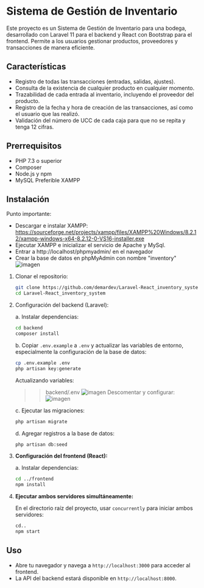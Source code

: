 # Sistema de Gestión de Inventario

Este proyecto es un Sistema de Gestión de Inventario para una bodega, desarrollado con Laravel 11 para el backend y React con Bootstrap para el frontend. Permite a los usuarios gestionar productos, proveedores y transacciones de manera eficiente.

## Características

- Registro de todas las transacciones (entradas, salidas, ajustes).
- Consulta de la existencia de cualquier producto en cualquier momento.
- Trazabilidad de cada entrada al inventario, incluyendo el proveedor del producto.
- Registro de la fecha y hora de creación de las transacciones, así como el usuario que las realizó.
- Validación del número de UCC de cada caja para que no se repita y tenga 12 cifras.

## Prerrequisitos

- PHP 7.3 o superior
- Composer
- Node.js y npm
- MySQL Preferible XAMPP

## Instalación

Punto importante:
- Descargar e instalar XAMPP: 
https://sourceforge.net/projects/xampp/files/XAMPP%20Windows/8.2.12/xampp-windows-x64-8.2.12-0-VS16-installer.exe
- Ejecutar XAMPP e inicializar el servicio de Apache y MySql.
- Entrar a http://localhost/phpmyadmin/ en el navegador
- Crear la base de datos en phpMyAdmin con nombre "inventory"
![imagen](https://github.com/demardev/Laravel-React_inventory_system/assets/127986092/db5eeb00-a436-41de-a4ac-b8fa10a4945b)
    
1. Clonar el repositorio:
    ```bash
    git clone https://github.com/demardev/Laravel-React_inventory_system.git
    cd Laravel-React_inventory_system
    ```

2. Configuración del backend (Laravel):

    a. Instalar dependencias:
    ```bash
    cd backend
    composer install
    ```
    
    b. Copiar `.env.example` a `.env` y actualizar las variables de entorno, especialmente la configuración de la base de datos:
    ```bash
    cp .env.example .env
    php artisan key:generate
    ```
    Actualizando variables:
    >>backend/.env
    ![imagen](https://github.com/demardev/Laravel-React_inventory_system/assets/127986092/8961c09c-9b85-4ddf-88cf-b744d4cf28bc)
    Descomentar y configurar:
    ![imagen](https://github.com/demardev/Laravel-React_inventory_system/assets/127986092/00ad6e4d-307d-4951-8dfc-70e1eef0209a)

    c. Ejecutar las migraciones:
    ```bash
    php artisan migrate
    ```

    d. Agregar registros a la base de datos:
    ```bash
    php artisan db:seed
    ```

4. **Configuración del frontend (React):**

    a. Instalar dependencias:
    ```bash
    cd ../frontend
    npm install
    ```

5. **Ejecutar ambos servidores simultáneamente:**

    En el directorio raíz del proyecto, usar `concurrently` para iniciar ambos servidores:
    ```bash
    cd..
    npm start
    ```

## Uso

- Abre tu navegador y navega a `http://localhost:3000` para acceder al frontend.
- La API del backend estará disponible en `http://localhost:8000`.

